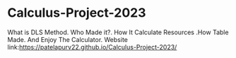 # Calculus-Project-2023
What is DLS Method. Who Made it?. How It Calculate Resources .How Table Made. And Enjoy The Calculator.
Website link:https://patelapurv22.github.io/Calculus-Project-2023/

